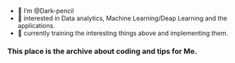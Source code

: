 - 👋 I’m @Dark-pencil
- 👀 interested in Data analytics, Machine Learning/Deap Learning and the applications.
- 🌱 currently training the interesting things above and implementing them.
  
### This place is the archive about coding and tips for Me.

<!---
Dark-pencil is a ✨ special ✨ repository because its `README.md` (this file) appears on your GitHub profile.
You can click the Preview link to take a look at your changes.
--->
